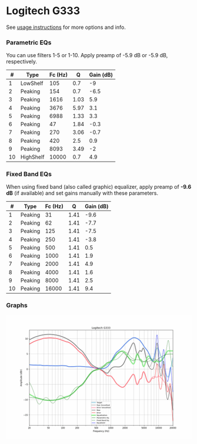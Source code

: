 # Logitech G333
See [usage instructions](https://github.com/jaakkopasanen/AutoEq#usage) for more options and info.

### Parametric EQs
You can use filters 1-5 or 1-10. Apply preamp of -5.9 dB or -5.9 dB, respectively.

|   # | Type      |   Fc (Hz) |    Q |   Gain (dB) |
|-----|-----------|-----------|------|-------------|
|   1 | LowShelf  |       105 | 0.7  |        -9   |
|   2 | Peaking   |       154 | 0.7  |        -6.5 |
|   3 | Peaking   |      1616 | 1.03 |         5.9 |
|   4 | Peaking   |      3676 | 5.97 |         3.1 |
|   5 | Peaking   |      6988 | 1.33 |         3.3 |
|   6 | Peaking   |        47 | 1.84 |        -0.3 |
|   7 | Peaking   |       270 | 3.06 |        -0.7 |
|   8 | Peaking   |       420 | 2.5  |         0.9 |
|   9 | Peaking   |      8093 | 3.49 |        -2   |
|  10 | HighShelf |     10000 | 0.7  |         4.9 |

### Fixed Band EQs
When using fixed band (also called graphic) equalizer, apply preamp of **-9.6 dB** (if available) and set gains manually with these parameters.

|   # | Type    |   Fc (Hz) |    Q |   Gain (dB) |
|-----|---------|-----------|------|-------------|
|   1 | Peaking |        31 | 1.41 |        -9.6 |
|   2 | Peaking |        62 | 1.41 |        -7.7 |
|   3 | Peaking |       125 | 1.41 |        -7.5 |
|   4 | Peaking |       250 | 1.41 |        -3.8 |
|   5 | Peaking |       500 | 1.41 |         0.5 |
|   6 | Peaking |      1000 | 1.41 |         1.9 |
|   7 | Peaking |      2000 | 1.41 |         4.9 |
|   8 | Peaking |      4000 | 1.41 |         1.6 |
|   9 | Peaking |      8000 | 1.41 |         2.5 |
|  10 | Peaking |     16000 | 1.41 |         9.4 |

### Graphs
![](./Logitech%20G333.png)
